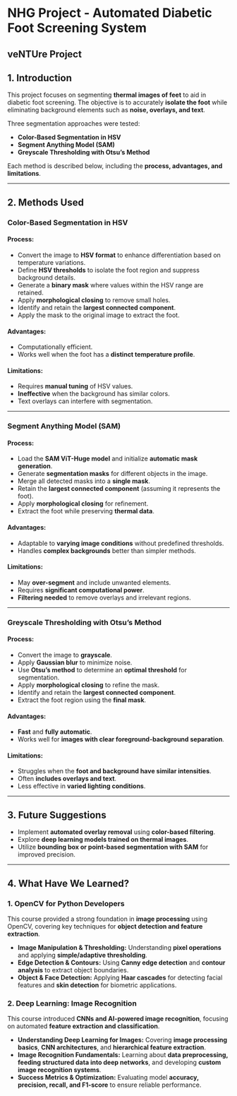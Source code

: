 # NHG Project - Automated Diabetic Foot Screening System
veNTUre Project
---

## **1. Introduction**
This project focuses on segmenting **thermal images of feet** to aid in diabetic foot screening. The objective is to accurately **isolate the foot** while eliminating background elements such as **noise, overlays, and text**.

Three segmentation approaches were tested:
- **Color-Based Segmentation in HSV**
- **Segment Anything Model (SAM)**
- **Greyscale Thresholding with Otsu’s Method**

Each method is described below, including the **process, advantages, and limitations**.

---

## **2. Methods Used**

### **Color-Based Segmentation in HSV**
#### **Process:**
- Convert the image to **HSV format** to enhance differentiation based on temperature variations.
- Define **HSV thresholds** to isolate the foot region and suppress background details.
- Generate a **binary mask** where values within the HSV range are retained.
- Apply **morphological closing** to remove small holes.
- Identify and retain the **largest connected component**.
- Apply the mask to the original image to extract the foot.

#### **Advantages:**
- Computationally efficient.
- Works well when the foot has a **distinct temperature profile**.

#### **Limitations:**
- Requires **manual tuning** of HSV values.
- **Ineffective** when the background has similar colors.
- Text overlays can interfere with segmentation.

---

### **Segment Anything Model (SAM)**
#### **Process:**
- Load the **SAM ViT-Huge model** and initialize **automatic mask generation**.
- Generate **segmentation masks** for different objects in the image.
- Merge all detected masks into a **single mask**.
- Retain the **largest connected component** (assuming it represents the foot).
- Apply **morphological closing** for refinement.
- Extract the foot while preserving **thermal data**.

#### **Advantages:**
- Adaptable to **varying image conditions** without predefined thresholds.
- Handles **complex backgrounds** better than simpler methods.

#### **Limitations:**
- May **over-segment** and include unwanted elements.
- Requires **significant computational power**.
- **Filtering needed** to remove overlays and irrelevant regions.

---

### **Greyscale Thresholding with Otsu’s Method**
#### **Process:**
- Convert the image to **grayscale**.
- Apply **Gaussian blur** to minimize noise.
- Use **Otsu’s method** to determine an **optimal threshold** for segmentation.
- Apply **morphological closing** to refine the mask.
- Identify and retain the **largest connected component**.
- Extract the foot region using the **final mask**.

#### **Advantages:**
- **Fast** and **fully automatic**.
- Works well for **images with clear foreground-background separation**.

#### **Limitations:**
- Struggles when the **foot and background have similar intensities**.
- Often **includes overlays and text**.
- Less effective in **varied lighting conditions**.

---

## **3. Future Suggestions**
- Implement **automated overlay removal** using **color-based filtering**.
- Explore **deep learning models trained on thermal images**.
- Utilize **bounding box or point-based segmentation with SAM** for improved precision.

---

## **4. What Have We Learned?**
### **1. OpenCV for Python Developers**
This course provided a strong foundation in **image processing** using OpenCV, covering key techniques for **object detection and feature extraction**.
- **Image Manipulation & Thresholding:** Understanding **pixel operations** and applying **simple/adaptive thresholding**.
- **Edge Detection & Contours:** Using **Canny edge detection** and **contour analysis** to extract object boundaries.
- **Object & Face Detection:** Applying **Haar cascades** for detecting facial features and **skin detection** for biometric applications.

### **2. Deep Learning: Image Recognition**
This course introduced **CNNs and AI-powered image recognition**, focusing on automated **feature extraction and classification**.
- **Understanding Deep Learning for Images:** Covering **image processing basics**, **CNN architectures**, and **hierarchical feature extraction**.
- **Image Recognition Fundamentals:** Learning about **data preprocessing, feeding structured data into deep networks**, and developing **custom image recognition systems**.
- **Success Metrics & Optimization:** Evaluating model **accuracy, precision, recall, and F1-score** to ensure reliable performance.

